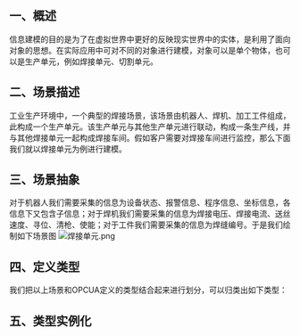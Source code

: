 ## 一、概述
信息建模的目的是为了在虚拟世界中更好的反映现实世界中的实体，是利用了面向对象的思想。在实际应用中可对不同的对象进行建模，对象可以是单个物体，也可以是生产单元，例如焊接单元、切割单元。
## 二、场景描述
工业生产环境中，一个典型的焊接场景，该场景由机器人、焊机、加工工件组成，此构成一个生产单元。该生产单元与其他生产单元进行联动，构成一条生产线，并与其他焊接单元一起构成焊接车间。假如客户需要对焊接车间进行监控，那么下面我们就以焊接单元为例进行建模。
## 三、场景抽象
对于机器人我们需要采集的信息为设备状态、报警信息、程序信息、坐标信息，各信息下又包含子信息；对于焊机我们需要采集的信息为焊接电压、焊接电流、送丝速度、寻位、清枪、使能；对于工件我们需要采集的信息为焊缝编号。于是我们绘制如下场景图
![焊接单元.png](https://i.loli.net/2020/05/02/Ybl2T9PimdnEZqS.png)

## 四、定义类型
我们把以上场景和OPCUA定义的类型结合起来进行划分，可以归类出如下类型：



## 五、类型实例化

<!--stackedit_data:
eyJoaXN0b3J5IjpbLTE4MzUxMDYxMTQsNDQ4OTAzNDE4LDE0MD
ExOTUwMjIsMTUwNTc4MDI4MSwtMTAwMzc2NjIzNV19
-->
